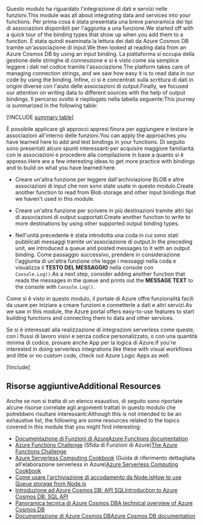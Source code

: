 <span data-ttu-id="9e172-101">Questo modulo ha riguardato l'integrazione di dati e servizi nelle funzioni.</span><span class="sxs-lookup"><span data-stu-id="9e172-101">This module was all about integrating data and services into your functions.</span></span> <span data-ttu-id="9e172-102">Per prima cosa è stata presentata una breve panoramica dei tipi di associazioni disponibili per l'aggiunta a una funzione.</span><span class="sxs-lookup"><span data-stu-id="9e172-102">We started off with a quick tour of the binding types that show up when you add them to a function.</span></span> <span data-ttu-id="9e172-103">È stata quindi esaminata la lettura dei dati da Azure Cosmos DB tramite un'associazione di input.</span><span class="sxs-lookup"><span data-stu-id="9e172-103">We then looked at reading data from an Azure Cosmos DB by using an input binding.</span></span> <span data-ttu-id="9e172-104">La piattaforma si occupa della gestione delle stringhe di connessione e si è visto come sia semplice leggere i dati nel codice tramite l'associazione.</span><span class="sxs-lookup"><span data-stu-id="9e172-104">The platform takes care of managing connection strings, and we saw how easy it is to read data in our code by using the binding.</span></span> <span data-ttu-id="9e172-105">Infine, ci si è concentrati sulla scrittura di dati in origini diverse con l'aiuto delle associazioni di output.</span><span class="sxs-lookup"><span data-stu-id="9e172-105">Finally, we focused our attention on writing data to different sources with the help of output bindings.</span></span> <span data-ttu-id="9e172-106">Il percorso svolto è riepilogato nella tabella seguente:</span><span class="sxs-lookup"><span data-stu-id="9e172-106">This journey is summarized in the following table:</span></span>

[!INCLUDE [summary table](./summary-table.md)]

<span data-ttu-id="9e172-107">È possibile applicare gli approcci appresi finora per aggiungere e testare le associazioni all'interno delle funzioni.</span><span class="sxs-lookup"><span data-stu-id="9e172-107">You can apply the approaches you have learned here to add and test bindings in your functions.</span></span> <span data-ttu-id="9e172-108">Di seguito sono presentati alcuni spunti interessanti per acquisire maggiore familiarità con le associazioni e procedere alla compilazione in base a quanto si è appreso.</span><span class="sxs-lookup"><span data-stu-id="9e172-108">Here are a few interesting ideas to get more practice with bindings and to build on what you have learned here.</span></span>

* <span data-ttu-id="9e172-109">Creare un'altra funzione per leggere dall'archiviazione BLOB e altre associazioni di input che non sono state usate in questo modulo.</span><span class="sxs-lookup"><span data-stu-id="9e172-109">Create another function to read from Blob storage and other input bindings that we haven't used in this module.</span></span>

* <span data-ttu-id="9e172-110">Creare un'altra funzione per scrivere in più destinazioni tramite altri tipi di associazioni di output supportati.</span><span class="sxs-lookup"><span data-stu-id="9e172-110">Create another function to write to more destinations by using other supported output binding types.</span></span>

* <span data-ttu-id="9e172-111">Nell'unità precedente è stata introdotta una coda in cui sono stati pubblicati messaggi tramite un'associazione di output.</span><span class="sxs-lookup"><span data-stu-id="9e172-111">In the preceding unit, we introduced a queue and posted messages to it with an output binding.</span></span> <span data-ttu-id="9e172-112">Come passaggio successivo, prendere in considerazione l'aggiunta di un'altra funzione che legge i messaggi nella coda e visualizza il **TESTO DEL MESSAGGIO** nella console con `Console.Log()`.</span><span class="sxs-lookup"><span data-stu-id="9e172-112">As a next step, consider adding another function that reads the messages in the queue and prints out the **MESSAGE TEXT** to the console with `Console.Log()`.</span></span>

<span data-ttu-id="9e172-113">Come si è visto in questo modulo, il portale di Azure offre funzionalità facili da usare per iniziare a creare funzioni e connetterle a dati e altri servizi.</span><span class="sxs-lookup"><span data-stu-id="9e172-113">As we saw in this module, the Azure portal offers easy-to-use features to start building functions and connecting them to data and other services.</span></span>

<span data-ttu-id="9e172-114">Se si è interessati alla realizzazione di integrazioni serverless come queste, con i flussi di lavoro visivi e senza codice personalizzato, o con una quantità minima di codice, provare anche App per la logica di Azure.</span><span class="sxs-lookup"><span data-stu-id="9e172-114">If you're interested in doing serverless integrations like these with visual workflows and little or no custom code, check out Azure Logic Apps as well.</span></span>

[!include[](../../../includes/azure-sandbox-cleanup.md)]

## <a name="additional-resources"></a><span data-ttu-id="9e172-115">Risorse aggiuntive</span><span class="sxs-lookup"><span data-stu-id="9e172-115">Additional Resources</span></span>

<span data-ttu-id="9e172-116">Anche se non si tratta di un elenco esaustivo, di seguito sono riportate alcune risorse correlate agli argomenti trattati in questo modulo che potrebbero risultare interessanti:</span><span class="sxs-lookup"><span data-stu-id="9e172-116">Although this is not intended to be an exhaustive list, the following are some resources related to the topics covered in this module that you might find interesting:</span></span>

* [<span data-ttu-id="9e172-117">Documentazione di Funzioni di Azure</span><span class="sxs-lookup"><span data-stu-id="9e172-117">Azure Functions documentation</span></span>](https://docs.microsoft.com/azure/azure-functions/)
* <span data-ttu-id="9e172-118">[Azure Functions Challenge](https://aka.ms/afc) (Sfida di Funzioni di Azure)</span><span class="sxs-lookup"><span data-stu-id="9e172-118">[The Azure Functions Challenge](https://aka.ms/afc)</span></span>
* <span data-ttu-id="9e172-119">[Azure Serverless Computing Cookbook](https://azure.microsoft.com/resources/azure-serverless-computing-cookbook/) (Guida di riferimento dettagliata all'elaborazione serverless in Azure)</span><span class="sxs-lookup"><span data-stu-id="9e172-119">[Azure Serverless Computing Cookbook](https://azure.microsoft.com/resources/azure-serverless-computing-cookbook/)</span></span>
* [<span data-ttu-id="9e172-120">Come usare l'archiviazione di accodamento da Node.js</span><span class="sxs-lookup"><span data-stu-id="9e172-120">How to use Queue storage from Node.js</span></span>](https://docs.microsoft.com/azure/storage/queues/storage-nodejs-how-to-use-queues)
* [<span data-ttu-id="9e172-121">Introduzione ad Azure Cosmos DB: API SQL</span><span class="sxs-lookup"><span data-stu-id="9e172-121">Introduction to Azure Cosmos DB: SQL API</span></span>](https://docs.microsoft.com/azure/cosmos-db/sql-api-introduction)
* [<span data-ttu-id="9e172-122">Panoramica tecnica di Azure Cosmos DB</span><span class="sxs-lookup"><span data-stu-id="9e172-122">A technical overview of Azure Cosmos DB</span></span>](https://azure.microsoft.com/blog/a-technical-overview-of-azure-cosmos-db/)
* [<span data-ttu-id="9e172-123">Documentazione di Azure Cosmos DB</span><span class="sxs-lookup"><span data-stu-id="9e172-123">Azure Cosmos DB documentation</span></span>](https://docs.microsoft.com/azure/cosmos-db/)
